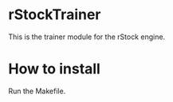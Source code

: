 rStockTrainer
=============
This is the trainer module for the rStock engine.

How to install
==============
Run the Makefile.
